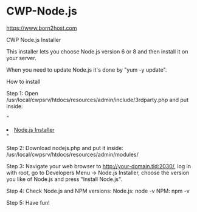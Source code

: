# CWP-Node.js
https://www.born2host.com

CWP Node.js Installer

This installer lets you choose Node.js version 6 or 8 and then install it on your server. 

When you need to update Node.js it\`s done by "yum -y update".

How to install 

Step 1: Open /usr/local/cwpsrv/htdocs/resources/admin/include/3rdparty.php and put inside:

"<li><a href="index.php?module=nodejs"><span class="icon16 icomoon-icon-arrow-right-3"></span>Node.js Installer</a></li>"

Step 2: Download nodejs.php and put it inside: /usr/local/cwpsrv/htdocs/resources/admin/modules/ 

Step 3: Navigate your web browser to http://your-domain.tld:2030/, log in with root, go to Developers Menu -> Node.js Installer, choose the version you like of Node.js and press "Install Node.js". 

Step 4: Check Node.js and NPM versions: Node.js: node -v NPM: npm -v 

Step 5: Have fun!
